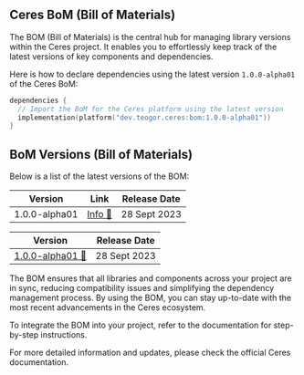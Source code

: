 ## Ceres BoM (Bill of Materials)

The BOM (Bill of Materials) is the central hub for managing library versions within the Ceres project.
It enables you to effortlessly keep track of the latest versions of key components and dependencies.

Here is how to declare dependencies using the latest version `1.0.0-alpha01` of the Ceres BoM:

```kt
dependencies {
  // Import the BoM for the Ceres platform using the latest version
  implementation(platform("dev.teogor.ceres:bom:1.0.0-alpha01"))
}
```

## BoM Versions (Bill of Materials)

Below is a list of the latest versions of the BOM:

| Version | Link | Release Date |
| ------- | ---- | ------------ |
| 1.0.0-alpha01 | [Info 🔗](/docs/bom/1.0.0-alpha01/bom-version-1.0.0-alpha01.md) | 28 Sept 2023 |

| Version | Release Date |
| ------- | ------------ |
| [1.0.0-alpha01 🔗](/docs/bom/1.0.0-alpha01/bom-version-1.0.0-alpha01.md) | 28 Sept 2023 |

The BOM ensures that all libraries and components across your project are in sync, reducing compatibility issues
and simplifying the dependency management process.
By using the BOM, you can stay up-to-date with the most recent advancements in the Ceres ecosystem.

To integrate the BOM into your project, refer to the documentation for step-by-step instructions.

For more detailed information and updates, please check the official Ceres documentation.

